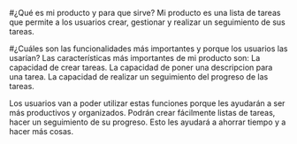 #¿Qué es mi producto y para que sirve?
Mi producto es una lista de tareas que permite a los usuarios crear, gestionar y realizar un seguimiento de sus tareas. 

#¿Cuáles son las funcionalidades más importantes y porque los usuarios las usarían?
Las características más importantes de mi producto son:
 La capacidad de crear tareas.
 La capacidad de poner una descripcion para una tarea.
 La capacidad de realizar un seguimiento del progreso de las tareas.

 Los usuarios van a poder utilizar estas funciones porque les ayudarán a ser más productivos y organizados. Podrán crear fácilmente listas de tareas, 
 hacer un seguimiento de su progreso. Esto les ayudará a ahorrar tiempo y a hacer más cosas.
